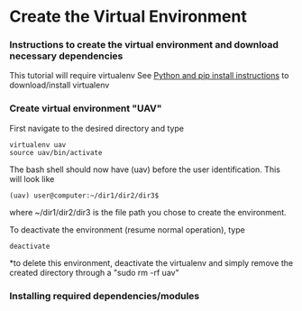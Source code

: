 # Create the Virtual Environment
### Instructions to create the virtual environment and download necessary dependencies
This tutorial will require virtualenv
See [Python and pip install instructions](https://github.com/cgreen18/Auburn-REU-on-UAVs/blob/master/Installation/Python_and_Pip.md) to download/install virtualenv

### Create virtual environment "UAV"
First navigate to the desired directory and type

```
virtualenv uav
source uav/bin/activate
```

The bash shell should now have (uav) before the user identification. This will look like
```
(uav) user@computer:~/dir1/dir2/dir3$
```
where ~/dir1/dir2/dir3 is the file path you chose to create the environment.

To deactivate the environment (resume normal operation), type

```
deactivate
```

*to delete this environment, deactivate the virtualenv and simply remove the created directory through a "sudo rm -rf uav"

### Installing required dependencies/modules
